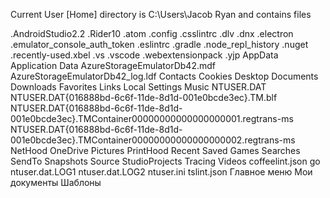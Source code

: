 Current User [Home] directory is C:\Users\Jacob Ryan and contains files

.AndroidStudio2.2
.Rider10
.atom
.config
.csslintrc
.dlv
.dnx
.electron
.emulator_console_auth_token
.eslintrc
.gradle
.node_repl_history
.nuget
.recently-used.xbel
.vs
.vscode
.webextensionpack
.yjp
AppData
Application Data
AzureStorageEmulatorDb42.mdf
AzureStorageEmulatorDb42_log.ldf
Contacts
Cookies
Desktop
Documents
Downloads
Favorites
Links
Local Settings
Music
NTUSER.DAT
NTUSER.DAT{016888bd-6c6f-11de-8d1d-001e0bcde3ec}.TM.blf
NTUSER.DAT{016888bd-6c6f-11de-8d1d-001e0bcde3ec}.TMContainer00000000000000000001.regtrans-ms
NTUSER.DAT{016888bd-6c6f-11de-8d1d-001e0bcde3ec}.TMContainer00000000000000000002.regtrans-ms
NetHood
OneDrive
Pictures
PrintHood
Recent
Saved Games
Searches
SendTo
Snapshots
Source
StudioProjects
Tracing
Videos
coffeelint.json
go
ntuser.dat.LOG1
ntuser.dat.LOG2
ntuser.ini
tslint.json
Главное меню
Мои документы
Шаблоны
